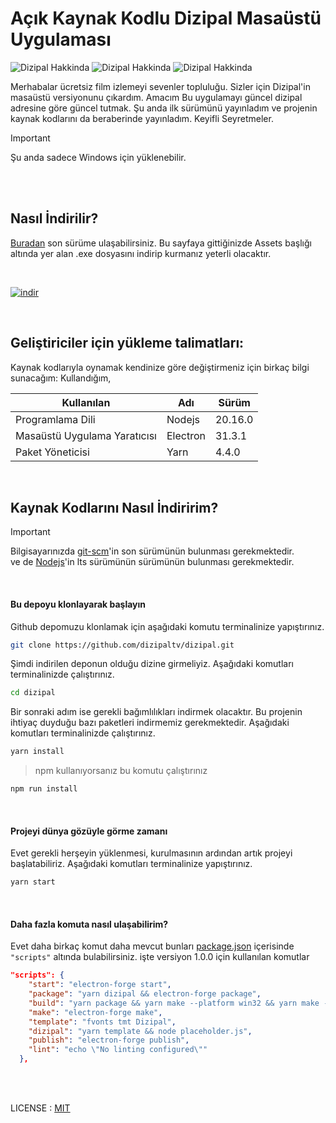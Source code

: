 # Açık Kaynak Kodlu Dizipal Masaüstü Uygulaması

![Dizipal Hakkinda](https://cdn.jsdelivr.net/gh/dizipaltv/assets/pictures/boydan-al-guzum.webp)
![Dizipal Hakkinda](https://cdn.jsdelivr.net/gh/dizipaltv/assets/pictures/arama-cibiki.webp)
![Dizipal Hakkinda](https://cdn.jsdelivr.net/gh/dizipaltv/assets/pictures/hakkinda.webp)

Merhabalar ücretsiz film izlemeyi sevenler topluluğu. Sizler için Dizipal'in masaüstü versiyonunu çıkardım. Amacım Bu uygulamayı güncel dizipal adresine göre güncel tutmak. Şu anda ilk sürümünü yayınladım ve projenin kaynak kodlarını da beraberinde yayınladım. Keyifli Seyretmeler.

> [!IMPORTANT]      
> Şu anda sadece Windows için yüklenebilir.


<br /><br />


## Nasıl İndirilir?

[Buradan](https://github.com/dizipaltv/dizipal/releases/latest) son sürüme ulaşabilirsiniz. Bu sayfaya gittiğinizde Assets başlığı altında yer alan .exe dosyasını indirip kurmanız yeterli olacaktır.

<br />

[![indir](https://cdn.jsdelivr.net/gh/dizipaltv/assets/pictures/indir.webp)](https://github.com/dizipaltv/dizipal/releases/latest)

<br />

## Geliştiriciler için yükleme talimatları:

Kaynak kodlarıyla oynamak kendinize göre değiştirmeniz için birkaç bilgi sunacağım: Kullandığım,

| Kullanılan                   | Adı      | Sürüm   |
|------------------------------| -------- | ------- |
| Programlama Dili             | Nodejs   | 20.16.0 |
| Masaüstü Uygulama Yaratıcısı | Electron | 31.3.1  |
| Paket Yöneticisi             | Yarn     | 4.4.0   |

<br />

## Kaynak Kodlarını Nasıl İndiririm?
> [!IMPORTANT]      
> Bilgisayarınızda [git-scm](https://git-scm.com/)'in son sürümünün bulunması gerekmektedir.      
> ve de [Nodejs](https://nodejs.org)'in lts sürümünün sürümünün bulunması gerekmektedir.          

<br />

#### Bu depoyu klonlayarak başlayın

Github depomuzu klonlamak için aşağıdaki komutu terminalinize yapıştırınız.

```bash
git clone https://github.com/dizipaltv/dizipal.git
```

Şimdi indirilen deponun olduğu dizine girmeliyiz. Aşağıdaki komutları terminalinizde çalıştırınız.

```bash
cd dizipal
```

Bir sonraki adım ise gerekli bağımlılıkları indirmek olacaktır. Bu projenin ihtiyaç duyduğu bazı paketleri
indirmemiz gerekmektedir. Aşağıdaki komutları terminalinizde çalıştırınız.

```bash
yarn install
```

> npm kullanıyorsanız bu komutu çalıştırınız
```bash
npm run install
```

<br />

#### Projeyi dünya gözüyle görme zamanı

Evet gerekli herşeyin yüklenmesi, kurulmasının ardından artık projeyi başlatabiliriz.
Aşağıdaki komutları terminalinize yapıştırınız.

```bash
yarn start
```

<br />

#### Daha fazla komuta nasıl ulaşabilirim?
Evet daha birkaç komut daha mevcut bunları [package.json](https://cdn.jsdelivr.net/gh/dizipaltv/dizipal/package.json) içerisinde `"scripts"` altında bulabilirsiniz.
işte versiyon 1.0.0 için kullanılan komutlar
```json
"scripts": {
    "start": "electron-forge start",
    "package": "yarn dizipal && electron-forge package",
    "build": "yarn package && yarn make --platform win32 && yarn make --platform linux && yarn make --platform darwin",
    "make": "electron-forge make",
    "template": "fvonts tmt Dizipal",
    "dizipal": "yarn template && node placeholder.js",
    "publish": "electron-forge publish",
    "lint": "echo \"No linting configured\""
  },
```
<br /><br />

LICENSE : [MIT](LICENSE)